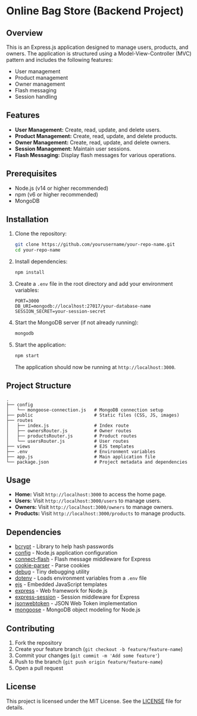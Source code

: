 # Online Bag Store (Backend Project)

## Overview

This is an Express.js application designed to manage users, products, and owners. The application is structured using a Model-View-Controller (MVC) pattern and includes the following features:

- User management
- Product management
- Owner management
- Flash messaging
- Session handling

## Features

- **User Management:** Create, read, update, and delete users.
- **Product Management:** Create, read, update, and delete products.
- **Owner Management:** Create, read, update, and delete owners.
- **Session Management:** Maintain user sessions.
- **Flash Messaging:** Display flash messages for various operations.

## Prerequisites

- Node.js (v14 or higher recommended)
- npm (v6 or higher recommended)
- MongoDB

## Installation

1. Clone the repository:

    ```bash
    git clone https://github.com/yourusername/your-repo-name.git
    cd your-repo-name
    ```

2. Install dependencies:

    ```bash
    npm install
    ```

3. Create a `.env` file in the root directory and add your environment variables:

    ```env
    PORT=3000
    DB_URI=mongodb://localhost:27017/your-database-name
    SESSION_SECRET=your-session-secret
    ```

4. Start the MongoDB server (if not already running):

    ```bash
    mongodb
    ```

5. Start the application:

    ```bash
    npm start
    ```

    The application should now be running at `http://localhost:3000`.

## Project Structure

```
.
├── config
│   └── mongoose-connection.js   # MongoDB connection setup
├── public                       # Static files (CSS, JS, images)
├── routes
│   ├── index.js                 # Index route
│   ├── ownersRouter.js          # Owner routes
│   ├── productsRouter.js        # Product routes
│   └── usersRouter.js           # User routes
├── views                        # EJS templates
├── .env                         # Environment variables
├── app.js                       # Main application file
└── package.json                 # Project metadata and dependencies
```

## Usage

- **Home:** Visit `http://localhost:3000` to access the home page.
- **Users:** Visit `http://localhost:3000/users` to manage users.
- **Owners:** Visit `http://localhost:3000/owners` to manage owners.
- **Products:** Visit `http://localhost:3000/products` to manage products.

## Dependencies

- [bcrypt](https://www.npmjs.com/package/bcrypt) - Library to help hash passwords
- [config](https://www.npmjs.com/package/config) - Node.js application configuration
- [connect-flash](https://www.npmjs.com/package/connect-flash) - Flash message middleware for Express
- [cookie-parser](https://www.npmjs.com/package/cookie-parser) - Parse cookies
- [debug](https://www.npmjs.com/package/debug) - Tiny debugging utility
- [dotenv](https://www.npmjs.com/package/dotenv) - Loads environment variables from a `.env` file
- [ejs](https://www.npmjs.com/package/ejs) - Embedded JavaScript templates
- [express](https://www.npmjs.com/package/express) - Web framework for Node.js
- [express-session](https://www.npmjs.com/package/express-session) - Session middleware for Express
- [jsonwebtoken](https://www.npmjs.com/package/jsonwebtoken) - JSON Web Token implementation
- [mongoose](https://www.npmjs.com/package/mongoose) - MongoDB object modeling for Node.js

## Contributing

1. Fork the repository
2. Create your feature branch (`git checkout -b feature/feature-name`)
3. Commit your changes (`git commit -m 'Add some feature'`)
4. Push to the branch (`git push origin feature/feature-name`)
5. Open a pull request

## License

This project is licensed under the MIT License. See the [LICENSE](LICENSE) file for details.

